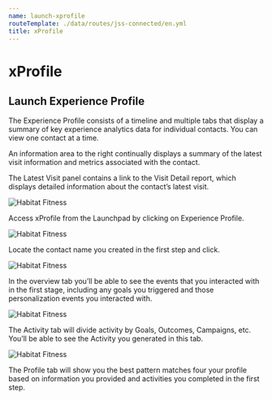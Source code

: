 ```yaml
---
name: launch-xprofile
routeTemplate: ./data/routes/jss-connected/en.yml
title: xProfile
---
```


# xProfile

## Launch Experience Profile

The Experience Profile consists of a timeline and multiple tabs that display a summary of key experience analytics data for individual contacts. You can view one contact at a time.

An information area to the right continually displays a summary of the latest visit information and metrics associated with the contact.

The Latest Visit panel contains a link to the Visit Detail report, which displays detailed information about the contact’s latest visit.

<p>
  <div class="row">
    <div class="col-md-6"> 
      <p><img src="/assets/img/xProfile1.jpg" alt="Habitat Fitness"></p>
    </div>
    <div class="col-md-6"> 
      <p>Access xProfile from the Launchpad by clicking on Experience Profile.</p>      
    </div>
  </div>
<p>

<p>
  <div class="row">
    <div class="col-md-6"> 
      <p><img src="/assets/img/xProfile2.jpg" alt="Habitat Fitness"></p>
    </div>
    <div class="col-md-6"> 
      <p>Locate the contact name you created in the first step and click. </p>   
    </div>
  </div>
<p>

<p>
  <div class="row">
    <div class="col-md-6"> 
      <p><img src="/assets/img/xProfile3.jpg" alt="Habitat Fitness"></p>
    </div>
    <div class="col-md-6"> 
      <p>In the overview tab you’ll be able to see the events that you interacted with in the first stage, including any goals you triggered and those personalization events you interacted with. </p>   
    </div>
  </div>
<p>

<p>
  <div class="row">
    <div class="col-md-6"> 
      <p><img src="/assets/img/xProfile4.jpg" alt="Habitat Fitness"></p>
    </div>
    <div class="col-md-6"> 
      <p>The Activity tab will divide activity by Goals, Outcomes, Campaigns, etc. You’ll be able to see the Activity you generated in this tab.</p>   
    </div>
  </div>
<p>

<p>
  <div class="row">
    <div class="col-md-6"> 
      <p><img src="/assets/img/xProfile5.jpg" alt="Habitat Fitness"></p>
    </div>
    <div class="col-md-6"> 
      <p>The Profile tab will show you the best pattern matches four your profile based on information you provided and activities you completed in the first step. </p>   
    </div>
  </div>
<p>
